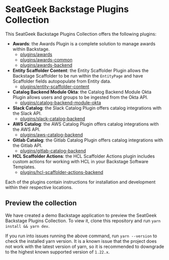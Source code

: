# SeatGeek Backstage Plugins Collection

This SeatGeek Backstage Plugins Collection offers the following plugins:

- **Awards**: the Awards Plugin is a complete solution to manage awards within Backstage.
  - [plugins/awards](plugins/awards)
  - [plugins/awards-common](plugins/awards-common)
  - [plugins/awards-backend](plugins/awards-backend)
- **Entity Scaffolder Content**: the Entity Scaffolder Plugin allows the Backstage Scaffolder to be run within the `EntityPage` and have Scaffolder fields autopopulate from Entity data.
  - [plugins/entity-scaffolder-content](plugins/entity-scaffolder-content/)
- **Catalog Backend Module Okta**: the Catalog Backend Module Okta Plugin allows users and groups to be ingested from the Okta API.
  - [plugins/catalog-backend-module-okta](plugins/catalog-backend-module-okta)
- **Slack Catalog**: the Slack Catalog Plugin offers catalog integrations with the Slack API.
  - [plugins/slack-catalog-backend](plugins/slack-catalog-backend/)
- **AWS Catalog**: the AWS Catalog Plugin offers catalog integrations with the AWS API.
  - [plugins/aws-catalog-backend](plugins/aws-catalog-backend)
- **Gitlab Catalog**: the Gitlab Catalog Plugin offers catalog integrations with the Gitlab API.
  - [plugins/gitlab-catalog-backend](plugins/gitlab-catalog-backend/)
- **HCL Scaffolder Actions**: the HCL Scaffolder Actions plugin includes custom actions for working with HCL in your Backstage Software Templates.
  - [plugins/hcl-scaffolder-actions-backend](plugins/hcl-scaffolder-actions-backend/)

Each of the plugins contain instructions for installation and development within
their respective locations.

## Preview the collection

We have created a demo Backstage application to preview the SeatGeek Backstage Plugins Collection. To view it, clone this repository and run `yarn install && yarn dev`.

If you run into issues running the above command, run `yarn --version` to check the installed yarn version. It is a known issue that the project does not work with the latest version of yarn, so it is recommended to downgrade to the highest known supported version of `1.22.x`.

